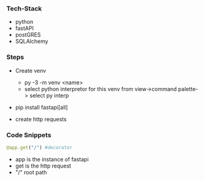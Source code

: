 ### Tech-Stack

-   python
-   fastAPI
-   postGRES
-   SQLAlchemy

### Steps

-   Create venv

    -   py -3 -m venv \<name>
    -   select python interpretor for this venv from view->command palette-> select py interp

-   pip install fastapi[all]
-   create http requests

### Code Snippets

```python
@app.get("/") #decorator
```

-   app is the instance of fastapi
-   get is the http request
-   "/" root path
